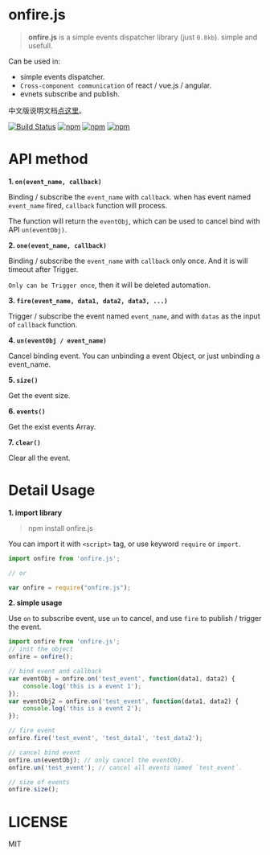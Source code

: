 # onfire.js

> **onfire.js** is a simple events dispatcher library (just `0.8kb`). simple and usefull. 

Can be used in:

 - simple events dispatcher.
 - `Cross-component communication` of react / vue.js / angular.
 - evnets subscribe and publish.

中文版说明文档[点这里](README_zh.md)。

[![Build Status](https://travis-ci.org/hustcc/onfire.js.svg?branch=master)](https://travis-ci.org/hustcc/onfire.js) [![npm](https://img.shields.io/npm/v/onfire.js.svg?style=flat-square)](https://www.npmjs.com/package/onfire.js) [![npm](https://img.shields.io/npm/dt/onfire.js.svg?style=flat-square)](https://www.npmjs.com/package/onfire.js) [![npm](https://img.shields.io/npm/l/onfire.js.svg?style=flat-square)](https://www.npmjs.com/package/onfire.js)


# API method

**1. `on(event_name, callback)`**

Binding / subscribe the `event_name` with `callback`. when has event named `event_name` fired, `callback` function will process.

The function will return the `eventObj`, which can be used to cancel bind with API `un(eventObj)`.

**2. `one(event_name, callback)`**

Binding / subscribe the `event_name` with `callback` only once. And it is will timeout after Trigger.

`Only can be Trigger once`, then it will be deleted automation.

**3. `fire(event_name, data1, data2, data3, ...)`**

Trigger / subscribe the event named `event_name`, and with `datas` as the input of `callback` function.

**4. `un(eventObj / event_name)`**

Cancel binding event. You can unbinding a event Object, or just unbinding a event_name.

**5. `size()`**

Get the event size.

**6. `events()`**

Get the exist events Array.

**7. `clear()`**

Clear all the event.


# Detail Usage

**1. import library**

> npm install onfire.js

You can import it with `<script>` tag, or use keyword `require` or `import`.

```js
import onfire from 'onfire.js';

// or

var onfire = require("onfire.js");
```

**2. simple usage**

Use `on` to subscribe event, use `un` to cancel, and use `fire` to publish / trigger the event.

```js
import onfire from 'onfire.js';
// init the object
onfire = onfire();

// bind event and callback
var eventObj = onfire.on('test_event', function(data1, data2) {
	console.log('this is a event 1');
});
var eventObj2 = onfire.on('test_event', function(data1, data2) {
	console.log('this is a event 2');
});

// fire event
onfire.fire('test_event', 'test_data1', 'test_data2');

// cancel bind event
onfire.un(eventObj); // only cancel the eventObj.
onfire.un('test_event'); // cancel all events named `test_event`.

// size of events
onfire.size();
```


# LICENSE

MIT